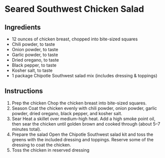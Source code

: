 # Seared Southwest Chicken Salad

## Ingredients
- 12 ounces of chicken breast, chopped into bite-sized squares
- Chili powder, to taste
- Onion powder, to taste
- Garlic powder, to taste
- Dried oregano, to taste
- Black pepper, to taste
- Kosher salt, to taste
- 1 package Chipotle Southwest salad mix (includes dressing & toppings)

## Instructions
1.	Prep the chicken
Chop the chicken breast into bite-sized squares.
2.	Season
Coat the chicken evenly with chili powder, onion powder, garlic powder, dried oregano, black pepper, and kosher salt.
3.	Sear
Heat a skillet over medium-high heat. Add a high smoke point oil, then sear the chicken until golden brown and cooked through (about 5–7 minutes total).
4.	Prepare the salad
Open the Chipotle Southwest salad kit and toss the greens with the included dressing and toppings. Reserve some of the dressing to coat the chicken.
5. Toss the chicken in reserved dressing
